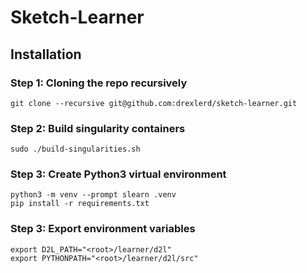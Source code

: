 # Sketch-Learner

## Installation

### Step 1: Cloning the repo recursively

```console
git clone --recursive git@github.com:drexlerd/sketch-learner.git
```

### Step 2: Build singularity containers

```console
sudo ./build-singularities.sh
```

### Step 3: Create Python3 virtual environment

```console
python3 -m venv --prompt slearn .venv
pip install -r requirements.txt
```

### Step 3: Export environment variables

```console
export D2L_PATH="<root>/learner/d2l"
export PYTHONPATH="<root>/learner/d2l/src"
```
